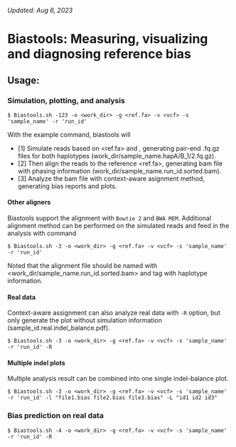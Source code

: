 _Updated: Aug 6, 2023_
# Biastools: Measuring, visualizing and diagnosing reference bias

## Usage:

### Simulation, plotting, and analysis
```
$ Biastools.sh -123 -o <work_dir> -g <ref.fa> -v <vcf> -s 'sample_name' -r 'run_id'
```

With the example command, biastools will 
- [1] Simulate reads based on <ref.fa> and <vcf>, generating pair-end .fq.gz files for both haplotypes (work_dir/sample_name.hapA/B_1/2.fq.gz). 
- [2] Then align the reads to the reference <ref.fa>, generating bam file with phasing information (work_dir/sample_name.run_id.sorted.bam).
- [3] Analyze the bam file with context-aware asignment method, generating bias reports and plots.

#### Other aligners
Biastools support the alignment with `Bowtie 2` and `BWA MEM`. Additional alignment method can be performed on the simulated reads and feed in the analysis with command
```
$ Biastools.sh -3 -o <work_dir> -g <ref.fa> -v <vcf> -s 'sample_name' -r 'run_id'
```

Noted that the alignment file should be named with <work_dir/sample_name.run_id.sorted.bam> and tag with haplotype information.


#### Real data
Context-aware assignment can also analyze real data with `-R` option, but only generate the plot without simulation information (sample_id.real.indel_balance.pdf).
```
$ Biastools.sh -3 -o <work_dir> -g <ref.fa> -v <vcf> -s 'sample_name' -r 'run_id' -R
```


#### Multiple indel plots
Multiple analysis result can be combined into one single indel-balance plot.
```
$ Biastools.sh -3 -o <work_dir> -g <ref.fa> -v <vcf> -s 'sample_name' -r 'run_id' -l "file1.bias file2.bias file3.bias" -L "id1 id2 id3"
```


### Bias prediction on real data
```
$ Biastools.sh -4 -o <work_dir> -g <ref.fa> -v <vcf> -s 'sample_name' -r 'run_id' -R
```



